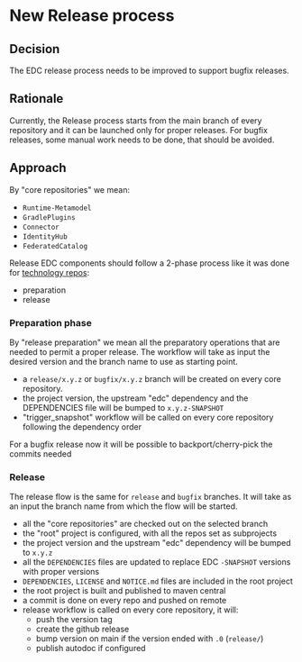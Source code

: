# New Release process

## Decision

The EDC release process needs to be improved to support bugfix releases.

## Rationale

Currently, the Release process starts from the main branch of every repository and it can be launched only for proper releases.
For bugfix releases, some manual work needs to be done, that should be avoided.

## Approach

By "core repositories" we mean:
- `Runtime-Metamodel`
- `GradlePlugins`
- `Connector`
- `IdentityHub`
- `FederatedCatalog`

Release EDC components should follow a 2-phase process like it was done for [technology repos](../2024-08-13-technology-repos-release):
- preparation
- release

### Preparation phase
By "release preparation" we mean all the preparatory operations that are needed to permit a proper release.
The workflow will take as input the desired version and the branch name to use as starting point.
- a `release/x.y.z` or `bugfix/x.y.z` branch will be created on every core repository.
- the project version, the upstream "edc" dependency and the DEPENDENCIES file will be bumped to `x.y.z-SNAPSHOT`
- "trigger_snapshot" workflow will be called on every core repository following the dependency order

For a bugfix release now it will be possible to backport/cherry-pick the commits needed

### Release
The release flow is the same for `release` and `bugfix` branches.
It will take as an input the branch name from which the flow will be started.

- all the "core repositories" are checked out on the selected branch
- the "root" project is configured, with all the repos set as subprojects
- the project version and the upstream "edc" dependency will be bumped to `x.y.z`
- all the `DEPENDENCIES` files are updated to replace EDC `-SNAPSHOT` versions with proper versions
- `DEPENDENCIES`, `LICENSE` and `NOTICE.md` files are included in the root project
- the root project is built and published to maven central
- a commit is done on every repo and pushed on remote
- release workflow is called on every core repository, it will:
  - push the version tag
  - create the github release
  - bump version on main if the version ended with `.0` (`release/`)
  - publish autodoc if configured
